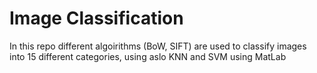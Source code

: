 # Image Classification

In this repo different algoirithms (BoW, SIFT) are used to classify images into 15 different categories, using aslo KNN and SVM using MatLab
